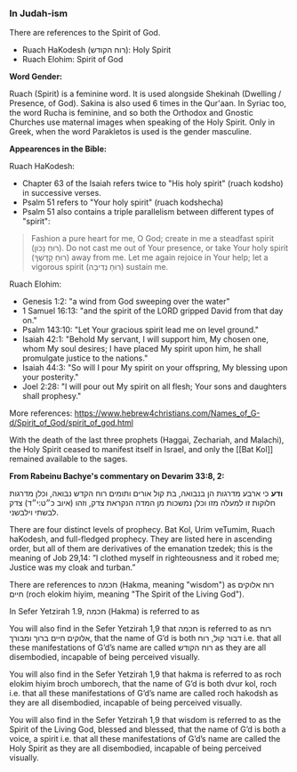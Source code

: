 ### In Judah-ism

There are references to the Spirit of God.

- Ruach HaKodesh (רוח הקודש): Holy Spirit
- Ruach Elohim: Spirit of God

**Word Gender:**

Ruach (Spirit) is a feminine word. It is used alongside Shekinah (Dwelling / Presence, of God). Sakina is also used 6 times in the Qur'aan. In Syriac too, the word Rucha is feminine, and so both the Orthodox and Gnostic Churches use maternal images when speaking of the Holy Spirit. Only in Greek, when the word Parakletos is used is the gender masculine.

**Appearences in the Bible:**

Ruach HaKodesh:

- Chapter 63 of the Isaiah refers twice to "His holy spirit" (ruach kodsho) in successive verses.
- Psalm 51 refers to "Your holy spirit" (ruach kodshecha)
- Psalm 51 also contains a triple parallelism between different types of "spirit":

> Fashion a pure heart for me, O God; create in me a steadfast spirit (רוּחַ נָכֹון‎). Do not cast me out of Your presence, or take Your holy spirit (רוּחַ קָדְשְׁךָ‎) away from me. Let me again rejoice in Your help; let a vigorous spirit (רוּחַ נְדִיבָה‎) sustain me.

Ruach Elohim:

- Genesis 1:2: "a wind from God sweeping over the water" 
- 1 Samuel 16:13: "and the spirit of the LORD gripped David from that day on."
- Psalm 143:10: "Let Your gracious spirit lead me on level ground."
- Isaiah 42:1: "Behold My servant, I will support him, My chosen one, whom My soul desires; I have placed My spirit upon him, he shall promulgate justice to the nations."
- Isaiah 44:3: "So will I pour My spirit on your offspring, My blessing upon your posterity."
- Joel 2:28: "I will pour out My spirit on all flesh; Your sons and daughters shall prophesy."

More references: https://www.hebrew4christians.com/Names_of_G-d/Spirit_of_God/spirit_of_god.html

With the death of the last three prophets (Haggai, Zechariah, and Malachi), the Holy Spirit ceased to manifest itself in Israel, and only the [[Bat Kol]] remained available to the sages.

**From Rabeinu Bachye's commentary on Devarim 33:8, 2:**

**ודע** כי ארבע מדרגות הן בנבואה, בת קול אורים ותומים רוח הקדש נבואה, וכלן מדרגות חלוקות זו למעלה מזו וכלן נמשכות מן המדה הנקראת צדק, וזהו (איוב כ״ט:י״ד) צדק לבשתי וילבשני.

There are four distinct levels of prophecy. Bat Kol, Urim veTumim, Ruach haKodesh, and full-fledged prophecy. They are listed here in ascending order, but all of them are derivatives of the emanation tzedek; this is the meaning of Job 29,14: ”I clothed myself in righteousness and it robed me; Justice was my cloak and turban.”










There are references to חכמה (Hakma, meaning "wisdom") as רוח אלוקים חיים (roch elokim hiyim, meaning "The Spirit of the Living God").

In Sefer Yetzirah 1.9, חכמה (Hakma) is referred to as 

You will also find in the Sefer Yetzirah 1,9 that חכמה is referred to as רוח אלוקים חיים ברוך ומבורך, that the name of G’d is both דבור קול, רוח i.e. that all these manifestations of G’d’s name are called רוח הקודש as they are all disembodied, incapable of being perceived visually. 

You will also find in the Sefer Yetzirah 1,9 that hakma is referred to as roch elokim hiyim broch umborech, that the name of G’d is both dvur kol, roch i.e. that all these manifestations of G’d’s name are called roch hakodsh as they are all disembodied, incapable of being perceived visually.

You will also find in the Sefer Yetzirah 1,9 that wisdom is referred to as the Spirit of the Living God, blessed and blessed, that the name of G’d is both a voice, a spirit i.e. that all these manifestations of G’d’s name are called the Holy Spirit as they are all disembodied, incapable of being perceived visually.